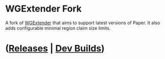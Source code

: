 # WGExtender Fork
A fork of [WGExtender](https://github.com/Shevchik/WorldGuardExtender) that aims to support latest versions of Paper.
It also adds configurable minimal region claim size limits.
# ([Releases](https://github.com/imDaniX/WGExtender/releases/latest) | [Dev Builds](https://github.com/imDaniX/WGExtender/actions?query=branch%3Amaster))
